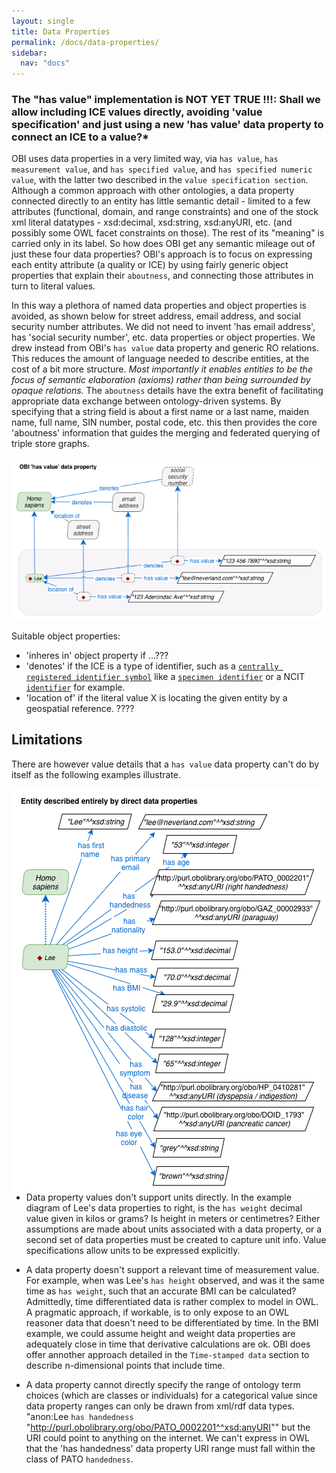 ```yaml
---
layout: single
title: Data Properties
permalink: /docs/data-properties/
sidebar:
  nav: "docs"
---
```


### The "has value" implementation is NOT YET TRUE !!!: Shall we allow including ICE values directly, avoiding 'value specification' and just using **a new 'has value' data property** to connect an ICE to a value?*

OBI uses data properties in a very limited way, via `has value`, `has measurement value`, and `has specified value`, and `has specified numeric value`, with the latter two described in the `value specification section`.  Although a common approach with other ontologies, a data property connected directly to an entity has little semantic detail - limited to a few attributes (functional, domain, and range constraints) and one of the stock xml literal datatypes - xsd:decimal, xsd:string, xsd:anyURI, etc. (and possibly some OWL facet constraints on those). The rest of its "meaning" is carried only in its label.  So how does OBI get any semantic mileage out of just these four data properties?  OBI's approach is to focus on expressing each entity attribute (a quality or ICE) by using fairly generic object properties that explain their `aboutness`, and connecting those attributes in turn to literal values.  

In this way a plethora of named data properties and object properties is avoided, as shown below for street address, email address, and social security number attributes.  We did not need to invent 'has email address', has 'social security number', etc. data properties or object properties. We drew instead from OBI's `has value` data property and generic RO relations.  This reduces the amount of language needed to describe entities, at the cost of a bit more structure. *Most importantly it enables entities to be the focus of semantic elaboration (axioms) rather than being surrounded by opaque relations.* The `aboutness` details have the extra benefit of facilitating appropriate data exchange between ontology-driven systems.  By specifying that a string field is about a first name or a last name, maiden name, full name, SIN number, postal code, etc. this then provides the core 'aboutness' information that guides the merging and federated querying of triple store graphs.

<img src="/assets/images/docs/data_lee_has_value.png">
<br clear="both">

Suitable object properties:

- 'inheres in' object property if ...???
- 'denotes' if the ICE is a type of identifier, such as a [`centrally registered identifier symbol`](http://purl.obolibrary.org/obo/IAO_0000577) like a [`specimen identifier`](http://purl.obolibrary.org/obo/OBI_0001616) or a NCIT [`identifier`](http://purl.obolibrary.org/obo/NCIT_C25364) for example.
- 'location of' if the literal value X is locating the given entity by a geospatial reference. ????

## Limitations

There are however value details that a `has value` data property can't do by itself as the following examples illustrate.

<img align="right" src="/assets/images/docs/data_lee_data_properties.png">

- Data property values don't support units directly. In the example diagram of Lee's data properties to right, is the `has weight` decimal value given in kilos or grams? Is height in meters or centimetres? Either assumptions are made about units associated with a data property, or a second set of data properties must be created to capture unit info.  Value specifications allow units to be expressed explicitly.

- A data property doesn't support a relevant time of measurement value.  For example, when was Lee's `has height` observed, and was it the same time as `has weight`, such that an accurate BMI can be calculated?  Admittedly, time differentiated data is rather complex to model in OWL. A pragmatic approach, if workable, is to only expose to an OWL reasoner data that doesn't need to be differentiated by time. In the BMI example, we could assume height and weight data properties are adequately close in time that derivative calculations are ok. OBI does offer annother approach detailed in the `Time-stamped data` section to describe n-dimensional points that include time.

- A data property cannot directly specify the range of ontology term choices (which are classes or individuals) for a categorical value since data property ranges can only be drawn from xml/rdf data types. "anon:Lee `has handedness` "http://purl.obolibrary.org/obo/PATO_0002201^^xsd:anyURI"" but the URI could point to anything on the internet. We can't express in OWL that the 'has handedness' data property URI range must fall within the class of PATO `handedness`.
